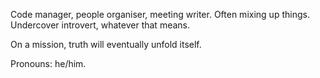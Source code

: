 Code manager, people organiser, meeting writer. 
Often mixing up things. 
Undercover introvert, whatever that means.

On a mission, truth will eventually unfold itself.

Pronouns: he/him.
